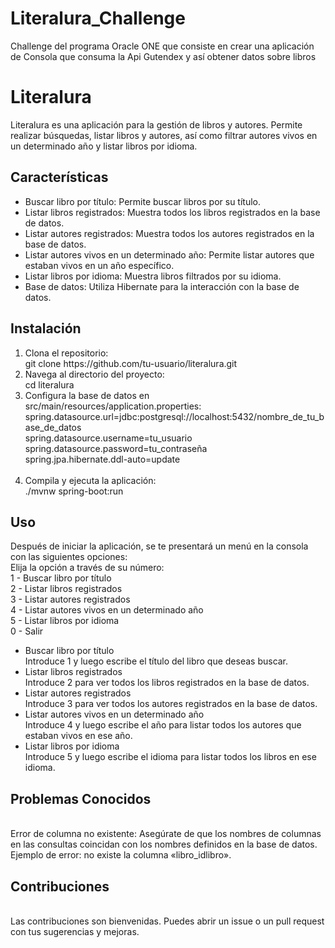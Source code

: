 # Literalura_Challenge
Challenge del programa Oracle ONE que consiste en crear una aplicación de Consola que consuma la Api Gutendex y así obtener datos sobre libros

<h1>Literalura</h1>
Literalura es una aplicación para la gestión de libros y autores. Permite realizar búsquedas, listar libros y autores, así como filtrar autores vivos en un determinado año y listar libros por idioma.
<br/>
<h2>Características</h2
<br/>
<ul>
<li>Buscar libro por título: Permite buscar libros por su título.</li>
<li>Listar libros registrados: Muestra todos los libros registrados en la base de datos.</li>
<li>Listar autores registrados: Muestra todos los autores registrados en la base de datos.</li>
<li>Listar autores vivos en un determinado año: Permite listar autores que estaban vivos en un año específico.</li>
<li>Listar libros por idioma: Muestra libros filtrados por su idioma.</li>
<li>Base de datos: Utiliza Hibernate para la interacción con la base de datos.</li>
</ul>
<h2>Instalación</h2>
<ol>
<li>Clona el repositorio:
<br/>
git clone https://github.com/tu-usuario/literalura.git</li>
<li>
Navega al directorio del proyecto:
  <br/>
  cd literalura
</li>
<li>
Configura la base de datos en src/main/resources/application.properties:
  <br/>
spring.datasource.url=jdbc:postgresql://localhost:5432/nombre_de_tu_base_de_datos
  <br/>
spring.datasource.username=tu_usuario
  <br/>
spring.datasource.password=tu_contraseña
  <br/>
spring.jpa.hibernate.ddl-auto=update
  </li>
  <br/>
  <li>
Compila y ejecuta la aplicación:
<br/>
./mvnw spring-boot:run
</li>
</ol>

<h2>Uso</h2>
Después de iniciar la aplicación, se te presentará un menú en la consola con las siguientes opciones:
<br/>
Elija la opción a través de su número:<br/>
1 - Buscar libro por título<br/>
2 - Listar libros registrados<br/>
3 - Listar autores registrados<br/>
4 - Listar autores vivos en un determinado año<br/>
5 - Listar libros por idioma<br/>
0 - Salir<br/>
<ul>
<li>Buscar libro por título<br/>
Introduce 1 y luego escribe el título del libro que deseas buscar.<br/>
</li>
<li>Listar libros registrados<br/>
Introduce 2 para ver todos los libros registrados en la base de datos.<br/>
</li>
<li>Listar autores registrados<br/>
Introduce 3 para ver todos los autores registrados en la base de datos.<br/>
</li>
<li>Listar autores vivos en un determinado año<br/>
Introduce 4 y luego escribe el año para listar todos los autores que estaban vivos en ese año.<br/>
</li>
<li>Listar libros por idioma<br/>
Introduce 5 y luego escribe el idioma para listar todos los libros en ese idioma.<br/>
  </li>
</ul>
<h2>Problemas Conocidos</h2><br/>
Error de columna no existente: Asegúrate de que los nombres de columnas en las consultas coincidan con los nombres definidos en la base de datos. Ejemplo de error: no existe la columna «libro_idlibro».
<h2>Contribuciones</h2><br/>
Las contribuciones son bienvenidas. Puedes abrir un issue o un pull request con tus sugerencias y mejoras.
